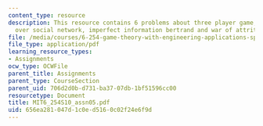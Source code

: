 ```yaml
---
content_type: resource
description: This resource contains 6 problems about three player game, cooperation
  over social network, imperfect information bertrand and war of attrition.
file: /media/courses/6-254-game-theory-with-engineering-applications-spring-2010/656ea281047d1c0ed5160c02f24e6f9d_MIT6_254S10_assn05.pdf
file_type: application/pdf
learning_resource_types:
- Assignments
ocw_type: OCWFile
parent_title: Assignments
parent_type: CourseSection
parent_uid: 706d2d0b-d731-ba37-07db-1bf51596cc00
resourcetype: Document
title: MIT6_254S10_assn05.pdf
uid: 656ea281-047d-1c0e-d516-0c02f24e6f9d
---
```

